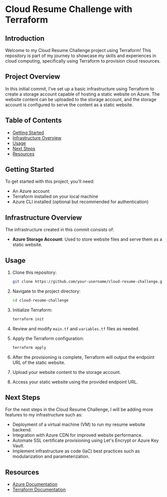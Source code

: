 # Cloud Resume Challenge with Terraform

## Introduction

Welcome to my Cloud Resume Challenge project using Terraform! This repository is part of my journey to showcase my skills and experiences in cloud computing, specifically using Terraform to provision cloud resources.

## Project Overview

In this initial commit, I've set up a basic infrastructure using Terraform to create a storage account capable of hosting a static website on Azure. The website content can be uploaded to the storage account, and the storage account is configured to serve the content as a static website.

## Table of Contents

- [Getting Started](#getting-started)
- [Infrastructure Overview](#infrastructure-overview)
- [Usage](#usage)
- [Next Steps](#next-steps)
- [Resources](#resources)

## Getting Started

To get started with this project, you'll need:

- An Azure account
- Terraform installed on your local machine
- Azure CLI installed (optional but recommended for authentication)

## Infrastructure Overview

The infrastructure created in this commit consists of:

- **Azure Storage Account**: Used to store website files and serve them as a static website.

## Usage

1. Clone this repository:

   ```bash
   git clone https://github.com/your-username/cloud-resume-challenge.git
   ```

2. Navigate to the project directory:

   ```bash
   cd cloud-resume-challenge
   ```

3. Initialize Terraform:

   ```bash
   terraform init
   ```

4. Review and modify `main.tf` and `variables.tf` files as needed.

5. Apply the Terraform configuration:

   ```bash
   terraform apply
   ```

6. After the provisioning is complete, Terraform will output the endpoint URL of the static website.

7. Upload your website content to the storage account.

8. Access your static website using the provided endpoint URL.

## Next Steps

For the next steps in the Cloud Resume Challenge, I will be adding more features to my infrastructure such as:

- Deployment of a virtual machine (VM) to run my resume website backend.
- Integration with Azure CDN for improved website performance.
- Automate SSL certificate provisioning using Let's Encrypt or Azure Key Vault.
- Implement infrastructure as code (IaC) best practices such as modularization and parameterization.

## Resources

- [Azure Documentation](https://docs.microsoft.com/en-us/azure/)
- [Terraform Documentation](https://learn.hashicorp.com/collections/terraform/azure-get-started)
